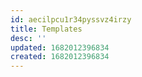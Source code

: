 ```yaml
---
id: aecilpcu1r34pyssvz4irzy
title: Templates
desc: ''
updated: 1682012396834
created: 1682012396834
---
```

